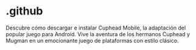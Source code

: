 # .github
Descubre cómo descargar e instalar Cuphead Mobile, la adaptación del popular juego para Android. Vive la aventura de los hermanos Cuphead y Mugman en un emocionante juego de plataformas con estilo clásico.
